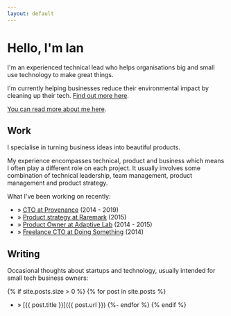 ```yaml
---
layout: default
---
```


# Hello, I'm Ian

I'm an experienced technical lead who helps organisations big and small use technology to make great things.

<span class="green">I'm currently helping businesses reduce their environmental impact by cleaning up their tech. [Find out more here](/green).</span>

[You can read more about me here](/about).

## Work

I specialise in turning business ideas into beautiful products.

My experience encompasses technical, product and business which means I often play a different role on each project. It usually involves some combination of technical leadership, team management, product management and product strategy.

What I've been working on recently:
* &raquo; [CTO at Provenance](/case_studies/provenance) (2014 - 2019)
* &raquo; [Product strategy at Raremark](/case_studies/raremark) (2015)
* &raquo; [Product Owner at Adaptive Lab](/case_studies/adaptive_lab) (2014 - 2015)
* &raquo; [Freelance CTO at Doing Something](/case_studies/doing_something) (2014)

## Writing

Occasional thoughts about startups and technology, usually intended for small tech business owners:
  
{% if site.posts.size > 0 %}
  {% for post in site.posts %}
* &raquo; [{{ post.title }}]({{ post.url }})
  {%- endfor %}
{% endif %}
